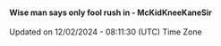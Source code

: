 #### Wise man says only fool rush in - McKidKneeKaneSir
Updated on 12/02/2024 - 08:11:30 (UTC) Time Zone
